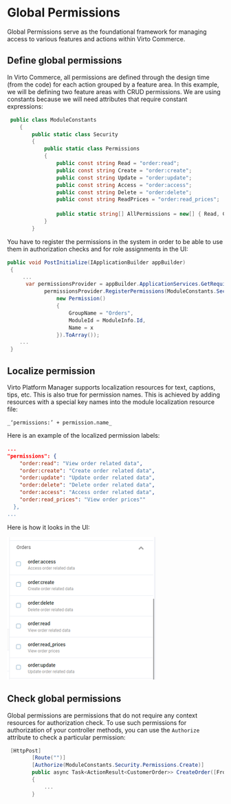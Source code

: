 ﻿# Global Permissions

Global Permissions serve as the foundational framework for managing access to various features and actions within Virto Commerce.

## Define global permissions

In Virto Commerce, all permissions are defined through the design time (from the code) for each action grouped by a feature area. In this example, we will be defining two feature areas with CRUD permissions. We are using constants because we will need attributes that require constant expressions:

```csharp title="ModuleConstants.cs"
 public class ModuleConstants
    {
        public static class Security
        {
            public static class Permissions
            {
                public const string Read = "order:read";
                public const string Create = "order:create";
                public const string Update = "order:update";
                public const string Access = "order:access";
                public const string Delete = "order:delete";
                public const string ReadPrices = "order:read_prices";

                public static string[] AllPermissions = new[] { Read, Create, Update, Access, Delete, ReadPrices };
            }
        }
```

You have to register the permissions in the system in order to be able to use them in authorization checks and for role assignments in the UI:

```csharp title="module.cs"
public void PostInitialize(IApplicationBuilder appBuilder)
 {
     ...
      var permissionsProvider = appBuilder.ApplicationServices.GetRequiredService<IPermissionsRegistrar>();
            permissionsProvider.RegisterPermissions(ModuleConstants.Security.Permissions.AllPermissions.Select(x =>
                new Permission()
                {
                    GroupName = "Orders",
                    ModuleId = ModuleInfo.Id,
                    Name = x
                }).ToArray());
    ...
 }
```

##  Localize permission

Virto Platform Manager supports localization resources for text, captions, tips, etc. This is also true for permission names. This is achieved by adding resources with a special key names into the module localization resource file:

```
_‘permissions:’ + permission.name_
```

Here is an example of the localized permission labels:

```json title="Localization/en.VirtoCommerce.Orders.json"
...
"permissions": {
    "order:read": "View order related data",
    "order:create": "Create order related data",
    "order:update": "Update order related data",
    "order:delete": "Delete order related data",
    "order:access": "Access order related data",
    "order:read_prices": "View order prices""
  },
...
```

Here is how it looks in the UI:

![Permission localization](media/permission-localization.png)

## Check global permissions

Global permissions are permissions that do not require any context resources for authorization check. To use such permissions for authorization of your controller methods, you can use the `Authorize` attribute to check a particular permission:

```csharp title="VirtoCommerce.OrdersModule.Web/Controllers/Api/OrderModuleController.cs"
 [HttpPost]
        [Route("")]
        [Authorize(ModuleConstants.Security.Permissions.Create)]
        public async Task<ActionResult<CustomerOrder>> CreateOrder([FromBody]CustomerOrder customerOrder)
        {
            ...
        }
```
